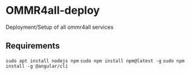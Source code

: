 # OMMR4all-deploy

Deployment/Setup of all ommr4all services

## Requirements
`sudo apt install nodejs npm`
`sudo npm install npm@latest -g`
`sudo npm install -g @angular/cli`

